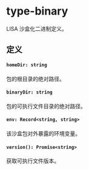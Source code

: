 type-binary
==========

LISA 沙盒化二进制定义。

## 定义

#### `homeDir: string`

包的根目录的绝对路径。

#### `binaryDir: string`

包的可执行文件目录的绝对路径。

#### `env: Record<string, string>`

该沙盒包对外暴露的环境变量。

#### `version(): Promise<string>`

获取可执行文件版本。
